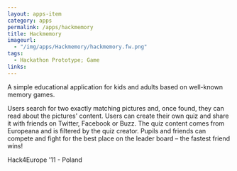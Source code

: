 ```yaml
---
layout: apps-item
category: apps
permalink: /apps/hackmemory
title: Hackmemory
imageurl:
  - "/img/apps/Hackmemory/hackmemory.fw.png"
tags:
  - Hackathon Prototype; Game
links:
---
```


A simple educational application for kids and adults based on well-known memory games.

Users search for two exactly matching pictures and, once found, they can read about the pictures' content. Users can create their own quiz and share it with friends on Twitter, Facebook or Buzz. The quiz content comes from Europeana and is filtered by the quiz creator. Pupils and friends can compete and fight for the best place on the leader board – the fastest friend wins!

Hack4Europe '11 - Poland
